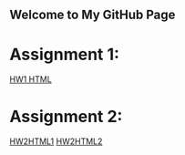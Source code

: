 ## Welcome to My GitHub Page 
# Assignment 1:
[HW1 HTML](ProjectPart1.html)
# Assignment 2:
[HW2HTML1](IE423_Project_Part_2_Task_1.html)
[HW2HTML2](IE423_Project_Part_2_Task_2.html)
